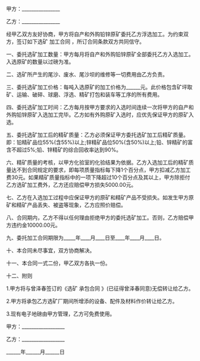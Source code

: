 
 


甲方：________________


乙方：________________


经甲乙双方友好协商，甲方将自产和外购铅锌原矿委托乙方浮选加工。为约束双方，签订如下选矿
加工合同
，所订合同条款双方共同信守。


一、委托选矿加工数量：甲方每月将自产和外购铅锌原矿全部委托乙方入选加工。入选原矿的数量以过磅为准。


二、选矿所产生的尾沙、废水、尾沙坝的维修等一切费用由乙方负责。


三、委托选矿加工价格：每吨入选原矿的加工价格为______元。此价格包含矿坪取矿、运输、破碎、球磨、浮选、精矿打包和装车等工序的所有费用。


四、委托选矿加工时间：乙方每月按甲方要求的入选时间连续一次将甲方的自产和外购铅锌原矿入选加工完毕。乙方如有外购原矿入选时，应优先保证甲方的原矿入选。


五、委托选矿加工后的精矿质量：乙方必须保证甲方委托选矿加工后精矿质量。即：铅精矿品位55%(含55%)以上;锌精矿品位50%(含50%)以上;铅、锌精矿的富含不超过5%;铅、锌精矿的综合回收率达到90%。


六、精矿质量的考核，以甲方化验室的化验结果为依据。乙方入选加工后的精矿质量达不到合同规定的要求，即每项质量指标每下降1个百分点，甲方扣减乙方加工费30元。如果精矿质量指标中的一项下降超过10个百分点及其以上，甲方除拒付乙方选矿加工费外，乙方还应赔偿甲方损失5000.00元。


七、乙方在入选加工过程中应保证甲方的原矿和精矿产品不受损失。如发生甲方原矿和精矿产品丢失、被盗等现象，乙方应照价赔偿。


八、合同期内，乙方不得以任何理由拒绝甲方的委托选矿加工。否则，乙方赔偿甲方违约金10000.00元。


九、委托加工合同期限为_____年____月____日至____年____月____日。


十、本合同未尽事宜，双方协商解决。


十一、本合同一式二份，甲乙双方各执一份。


十二、附则


1.甲方将与曾泽春签订的《选矿
承包合同
》(已征得曾泽春同意)无偿转让给乙方。


2.甲方将承包乙方选矿厂期间所增添的设备、配件及材料作价转让给乙方。


3.现有电子地磅由甲方管理，乙方可免费使用。


甲方：__________________


乙方：__________________


______年______月______日
 


 

 
 
 
 
 
  


  
 

  


  


  
 
 
 
 

